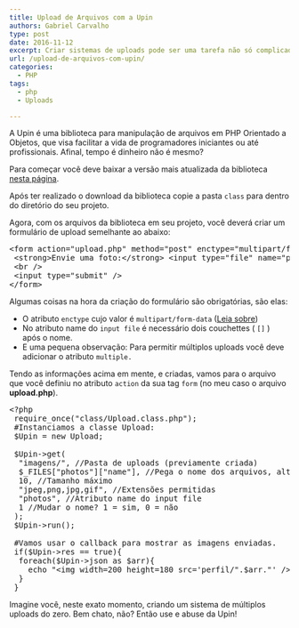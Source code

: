 ```yaml
---
title: Upload de Arquivos com a Upin
authors: Gabriel Carvalho
type: post
date: 2016-11-12
excerpt: Criar sistemas de uploads pode ser uma tarefa não só complicado como também irritante. Temos que fazer diversas validações, entre elas, de tamanho, extensão do arquivo, etc. Pensando nisso foi criada uma biblioteca em PHP que inclui a função de uploads. Chama-se Upin.
url: /upload-de-arquivos-com-upin/
categories:
  - PHP
tags:
  - php
  - Uploads

---
```

A Upin é uma biblioteca para manipulação de arquivos em PHP Orientado a Objetos, que visa facilitar a vida de programadores iniciantes ou até profissionais. Afinal, tempo é dinheiro não é mesmo?

Para começar você deve baixar a versão mais atualizada da biblioteca [nesta página][1].

Após ter realizado o download da biblioteca copie a pasta `class` para dentro do diretório do seu projeto.

Agora, com os arquivos da biblioteca em seu projeto, você deverá criar um formulário de upload semelhante ao abaixo:

<pre class="lang-html">&lt;form action="upload.php" method="post" enctype="multipart/form-data"&gt;
 &lt;strong&gt;Envie uma foto:&lt;/strong&gt; &lt;input type="file" name="photos[]" /&gt;
 &lt;br /&gt;
 &lt;input type="submit" /&gt;
&lt;/form&gt;
</pre>

Algumas coisas na hora da criação do formulário são obrigatórias, são elas:

  * O atributo `enctype` cujo valor é `multipart/form-data` (<a href="http://www.w3schools.com/tags/att_form_enctype.asp" target="_blank">Leia sobre</a>)
  * No atributo name do `input file` é necessário dois couchettes ( `[]` ) após o nome.
  * E uma pequena observação: Para permitir múltiplos uploads você deve adicionar o atributo `multiple.`

Tendo as informações acima em mente, e criadas, vamos para o arquivo que você definiu no atributo `action` da sua tag `form` (no meu caso o arquivo **upload.php**).

<pre class="lang-php">&lt;?php
 require_once("class/Upload.class.php");
 #Instanciamos a classe Upload:
 $Upin = new Upload;
 
 $Upin-&gt;get(
  "imagens/", //Pasta de uploads (previamente criada)
  $_FILES["photos"]["name"], //Pega o nome dos arquivos, altere apenas "photos"
  10, //Tamanho máximo
  "jpeg,png,jpg,gif", //Extensões permitidas
  "photos", //Atributo name do input file
  1 //Mudar o nome? 1 = sim, 0 = não
 );
 $Upin-&gt;run();
 
 #Vamos usar o callback para mostrar as imagens enviadas.
 if($Upin-&gt;res == true){
  foreach($Upin-&gt;json as $arr){
    echo "&lt;img width=200 height=180 src='perfil/".$arr."' /&gt;";
  }
 }
</pre>

Imagine você, neste exato momento, criando um sistema de múltiplos uploads do zero. Bem chato, não? Então use e abuse da Upin!

 [1]: http://upin.scriptadores.com/download/